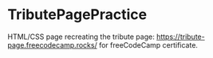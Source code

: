 # TributePagePractice
HTML/CSS page recreating the tribute page: https://tribute-page.freecodecamp.rocks/ for freeCodeCamp certificate. 
